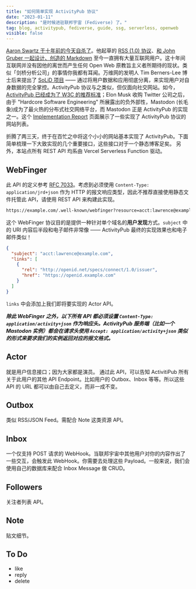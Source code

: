 ```yaml
---
title: "如何简单实现 ActivityPub 协议"
date: "2023-01-11"
description: "是时候进驻联邦宇宙 (Fediverse) 了。"
tag: blog, activitypub, fediverse, guide, ssg, serverless, openweb
visible: false
---
```


[Aaron Swartz 于十年前的今天自杀了](https://www.nytimes.com/2013/01/13/technology/aaron-swartz-internet-activist-dies-at-26.html)。他起草的 [RSS (1.0) 协议](https://web.resource.org/rss/1.0/)、[和 John Gruber 一起设计、创造的 Markdown](https://daringfireball.net/projects/markdown/) 至今一直拥有大量互联网用户。这十年间互联网并没有因他的离世而产生任何 Open Web 原教旨主义者所期待的现状。类似「剑桥分析公司」的事情你我都有耳闻。万维网的发明人 Tim Berners-Lee 博士后来提出了 [SoLiD 项目](https://solidproject.org/) —— 通过将用户数据和应用彻底分离，来实现用户对自身数据的完全掌控。ActivityPub 协议与之类似，但仅面向社交网站。如今，[ActivityPub 已经成为了 W3C 的推荐标准](https://www.w3.org/TR/activitypub/)；Elon Musk 收购 Twitter 公司之后，由于 "Hardcore Software Engineering" 所展露出的负外部性，Mastodon (长毛象)成为了最火热的分布式社交网络平台，而 Mastodon 正是 ActivityPub 的实现之一。这个 [Implementation Report](https://activitypub.rocks/implementation-report/) 页面展示了一些实现了 ActivityPub 协议的网站列表。

折腾了两三天，终于在百忙之中将这个小小的网站基本实现了 ActivityPub。下面简单梳理一下大致实现的几个重要接口，这些接口对于一个静态博客足矣。
另外，本站点所有 REST API 均系由 Vercel Serverless Function 驱动。

## WebFinger

此 API 的定义参考 [RFC 7033](https://www.rfc-editor.org/rfc/rfc7033.html)。考虑到必须使用 `Content-Type: application/jrd+json` 作为 HTTP 的报文响应类型，因此不推荐直接使用静态文件托管此 API，请使用 REST API 来构建此实现。

```txt
https://example.com/.well-known/webfinger?resource=acct:lawrence@example.com
```

这个 WebFinger 协议目的是提供一种针对单个域名的**用户发现**方式。`subject` 中的 URI 内容后半段和电子邮件非常像 —— ActivityPub 最终的实现效果也和电子邮件类似！

```json
{
  "subject": "acct:lawrence@example.com",
  "links": [
    {
      "rel": "http://openid.net/specs/connect/1.0/issuer",
      "href": "https://openid.example.com"
    }
  ]
}
```

`links` 中会添加上我们即将要实现的 Actor API。

**_除此 WebFinger 之外，以下所有 API 都必须设置 `Content-Type: application/activity+json` 作为响应头。ActivityPub 服务端（比如一个 Mastodon 实例）都会在请求头使用 `Accept: application/activity+json` 类似的形式来要求我们的实例返回对应的报文格式。_**

## Actor

就是用户信息接口；因为大家都是演员。
通过此 API，可以告知 ActivitiPub 所有关于此用户的其他 API Endpoint。比如用户的 Outbox、Inbox 等等。所以这些 API 的 URL 都可以由自己去定义，而非一成不变。

## Outbox

类似 RSS/JSON Feed。需配合 Note 这类资源 API。

## Inbox

一个仅支持 POST 请求的 WebHook。当联邦宇宙中其他用户对你的内容作出了一些交互，会触发此 WebHook。你需要去处理这些 Payload。一般来说，我们会使用自己的数据库来配合 Inbox Message 做 CRUD。

## Followers

关注者列表 API。

## Note

贴文细节。

## To Do

- like
- reply
- delete
